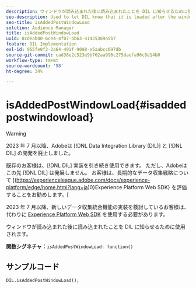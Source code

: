 ```yaml
---
description: ウィンドウが読み込まれた後に読み込まれたことを DIL に知らせるために使用されます。
seo-description: Used to let DIL know that it is loaded after the window loads.
seo-title: isAddedPostWindowLoad
solution: Audience Manager
title: isAddedPostWindowLoad
uuid: 8cdeab00-6ce4-4f07-bb63-41425369a5b7
feature: DIL Implementation
exl-id: 955fe0f2-2a64-491f-9098-e5aabcc697db
source-git-commit: cad38e2c523e9b762aa996c275daefa96c8e14b0
workflow-type: tm+mt
source-wordcount: '98'
ht-degree: 34%

---
```



# isAddedPostWindowLoad{#isaddedpostwindowload}

>[!WARNING]
>
>2023 年 7 月以降、Adobeは [!DNL Data Integration Library (DIL)] と [!DNL DIL] の開発を廃止しました。
>
>既存のお客様は、[!DNL DIL] 実装を引き続き使用できます。 ただし、Adobeはこの先 [!DNL DIL] は発展しません。 お客様は、長期的なデータ収集戦略について ](https://experienceleague.adobe.com/docs/experience-platform/edge/home.html?lang=ja)0}Experience Platform Web SDK} を評価することをお勧めします。[
>
>2023 年 7 月以降、新しいデータ収集統合機能の実装を検討しているお客様は、代わりに [Experience Platform Web SDK](https://experienceleague.adobe.com/docs/experience-platform/edge/home.html?lang=ja) を使用する必要があります。

ウィンドウが読み込まれた後に読み込まれたことを DIL に知らせるために使用されます。

**関数シグネチャ：**`isAddedPostWindowLoad: function()`

<!--
r_dil_added_post_window_load.xml
-->

## サンプルコード

```
DIL.isAddedPostWindowLoad();
```
